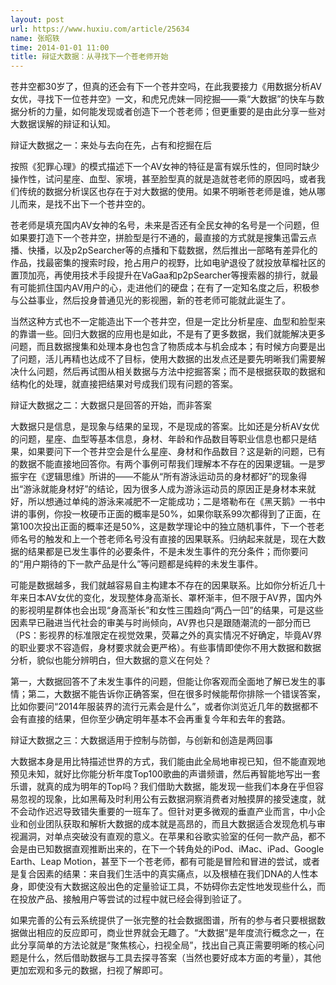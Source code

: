 ```yaml
---
layout: post
url: https://www.huxiu.com/article/25634
name: 张昭轶
time: 2014-01-01 11:00
title: 辩证大数据：从寻找下一个苍老师开始
---
```

苍井空都30岁了，但真的还会有下一个苍井空吗，在此我要接力《用数据分析AV女优，寻找下一位苍井空》一文，和虎兄虎妹一同挖掘——乘“大数据”的快车与数据分析的力量，如何能发现或者创造下一个苍老师；但更重要的是由此分享一些对大数据误解的辩证和认知。

辩证大数据之一：来处与去向在先，占有和挖掘在后

按照《犯罪心理》的模式描述下一个AV女神的特征是富有娱乐性的，但同时缺少操作性，试问星座、血型、家境，甚至脸型真的就是造就苍老师的原因吗，或者我们传统的数据分析误区也存在于对大数据的使用。如果不明晰苍老师是谁，她从哪儿而来，是找不出下一个苍井空的。

苍老师是填充国内AV女神的名号，未来是否还有全民女神的名号是一个问题，但如果要打造下一个苍井空，拼脸型是行不通的，最直接的方式就是搜集迅雷云点播、快播，以及p2pSearcher等的点播和下载数据，然后推出一部略有差异化的作品，找最密集的搜索时段，抢占用户的视野，比如电驴退役了就投放草榴社区的置顶加亮，再使用技术手段提升在VaGaa和p2pSearcher等搜索器的排行，就最有可能抓住国内AV用户的心，走进他们的硬盘；在有了一定知名度之后，积极参与公益事业，然后投身普通见光的影视圈，新的苍老师可能就此诞生了。

当然这种方式也不一定能造出下一个苍井空，但是一定比分析星座、血型和脸型来的靠谱一些。回归大数据的应用也是如此，不是有了更多数据，我们就能解决更多问题，而且数据搜集和处理本身也包含了物质成本与机会成本；有时候方向要是出了问题，活儿再精也达成不了目标，使用大数据的出发点还是要先明晰我们需要解决什么问题，然后再试图从相关数据与方法中挖掘答案；而不是根据获取的数据和结构化的处理，就直接把结果对号成我们现有问题的答案。

辩证大数据之二：大数据只是回答的开始，而非答案

大数据只是信息，是现象与结果的呈现，不是现成的答案。比如还是分析AV女优的问题，星座、血型等基本信息，身材、年龄和作品数目等职业信息也都只是结果，如果要问下一个苍井空会是什么星座、身材和作品数目？这是新的问题，已有的数据不能直接地回答你。有两个事例可帮我们理解本不存在的因果逻辑。一是罗振宇在《逻辑思维》所讲的——不能从“所有游泳运动员的身材都好”的现象得出“游泳就能身材好”的结论，因为很多人成为游泳运动员的原因正是身材本来就好，所以想通过单纯的游泳来减肥不一定能成功；二是塔勒布在《黑天鹅》一书中讲的事例，你投一枚硬币正面的概率是50%，如果你联系99次都得到了正面，在第100次投出正面的概率还是50%，这是数学理论中的独立随机事件，下一个苍老师名号的触发和上一个苍老师名号没有直接的因果联系。归纳起来就是，现在大数据的结果都是已发生事件的必要条件，不是未发生事件的充分条件；而你要问的“用户期待的下一款产品是什么”等问题都是纯粹的未发生事件。

可能是数据越多，我们就越容易自主构建本不存在的因果联系。比如你分析近几十年来日本AV女优的变化，发现整体身高渐长、罩杯渐丰，但不限于AV界，国内外的影视明星群体也会出现“身高渐长”和女性三围趋向“两凸一凹”的结果，可是这些因素早已融进当代社会的审美与时尚倾向，AV界也只是跟随潮流的一部分而已（PS：影视界的标准限定在视觉效果，荧幕之外的真实情况不好确定，毕竟AV界的职业要求不容造假，身材要求就会更严格）。有些事情即使你不用大数据和数据分析，貌似也能分辨明白，但大数据的意义在何处？

第一，大数据回答不了未发生事件的问题，但能让你客观而全面地了解已发生的事情；第二，大数据不能告诉你正确答案，但在很多时候能帮你排除一个错误答案，比如你要问“2014年服装界的流行元素会是什么”，或者你浏览近几年的数据都不会有直接的结果，但你至少确定明年基本不会再重复今年和去年的套路。

辩证大数据之三：大数据适用于控制与防御，与创新和创造是两回事

大数据本身是用比特描述世界的方式，我们能由此全局地审视已知，但不能直观地预见未知，就好比你能分析年度Top100歌曲的声谱频谱，然后再智能地写出一套乐谱，就真的成为明年的Top吗？我们借助大数据，能发现一些我们本身在乎但容易忽视的现象，比如黑莓及时利用公有云数据洞察消费者对触摸屏的接受速度，就不会动作迟迟导致错失重要的一班车了。但针对更多微观的垂直产业而言，中小企业和创业团队获取和解析大数据的成本就是高昂的，而且大数据适合发现危机与审视漏洞，对单点突破没有直观的意义。在苹果和谷歌实验室的任何一款产品，都不会是由已知数据直观推断出来的，在下一个转角处的iPod、iMac、iPad、Google Earth、Leap Motion，甚至下一个苍老师，都有可能是冒险和冒进的尝试，或者是复合因素的结果：来自我们生活中的真实痛点，以及根植在我们DNA的人性本身，即使没有大数据这般出色的定量验证工具，不妨碍你去定性地发现些什么，而在投放产品、接触用户等尝试的过程中就已经会得到验证了。

如果完善的公有云系统提供了一张完整的社会数据图谱，所有的参与者只要根据数据做出相应的反应即可，商业世界就会无趣了。“大数据”是年度流行概念之一，在此分享简单的方法论就是“聚焦核心，扫视全局”，找出自己真正需要明晰的核心问题是什么，然后借助数据与工具去探寻答案（当然也要好成本方面的考量），其他更加宏观和多元的数据，扫视了解即可。

